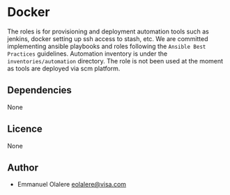 Docker
=====

The roles is for provisioning and deployment automation tools such as jenkins, docker
setting up ssh access to stash, etc.
We are committed implementing ansible playbooks and roles following the `Ansible Best Practices` guidelines.
Automation inventory is under the `inventories/automation` directory. The role is not been used at the moment as tools are deployed via scm platform.

Dependencies
-----
None

Licence
----
None

Author
----
* Emmanuel Olalere  <eolalere@visa.com>